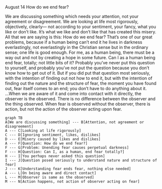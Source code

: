 August 14
How do we end fear?

We are discussing something which needs your attention, not your agreement or disagreement. We are looking at life most rigorously, objectively, clearly— not according to your sentiment, your fancy, what you like or don’t like. It’s what we like and don’t like that has created this misery. All that we are saying is this: How do we end fear? That’s one of our great problems, because if a human being can’t end it he lives in darkness everlastingly, not everlastingly in the Christian sense but in the ordinary sense; one life is good enough. For me, as a human being, there must be a way out and not by creating a hope in some future. Can I as a human being end fear, totally; not little bits of it? Probably you’ve never put this question to yourself, and probably you’ve not put the question because you don’t know how to get out of it. But if you did put that question most seriously, with the intention of finding out not how to end it, but with the intention of finding out the nature and the structure of fear, the moment you have found out, fear itself comes to an end; you don’t have to do anything about it.
...When we are aware of it and come into contact with it directly, the observer is the observed. There is no difference between the observer and the thing observed. When fear is observed without the observer, there is action, but not the action of the observer acting upon fear.

```mermaid
graph TB
A[We are discussing something] --- B[Attention, not agreement or disagreement]
A --- C[Looking at life rigorously]
C --- D[Ignoring sentiment, likes, dislikes]
D --- E[Misery caused by likes and dislikes]
A --- F[Question: How do we end fear?]
F --- G[Problem: Unending fear causes perpetual darkness]
F --- H[Question: Can I, as a human, end fear totally?]
H --- I[You perhaps never asked this question]
I --- J[Question posed seriously to understand nature and structure of fear]
J --- K[Understanding fear ends fear, nothing else needed]
A --- L[On being aware and direct contact]
L --- M[Observer is same as the observed]
M --- N[Action happens, not action of observer acting on fear]
```
